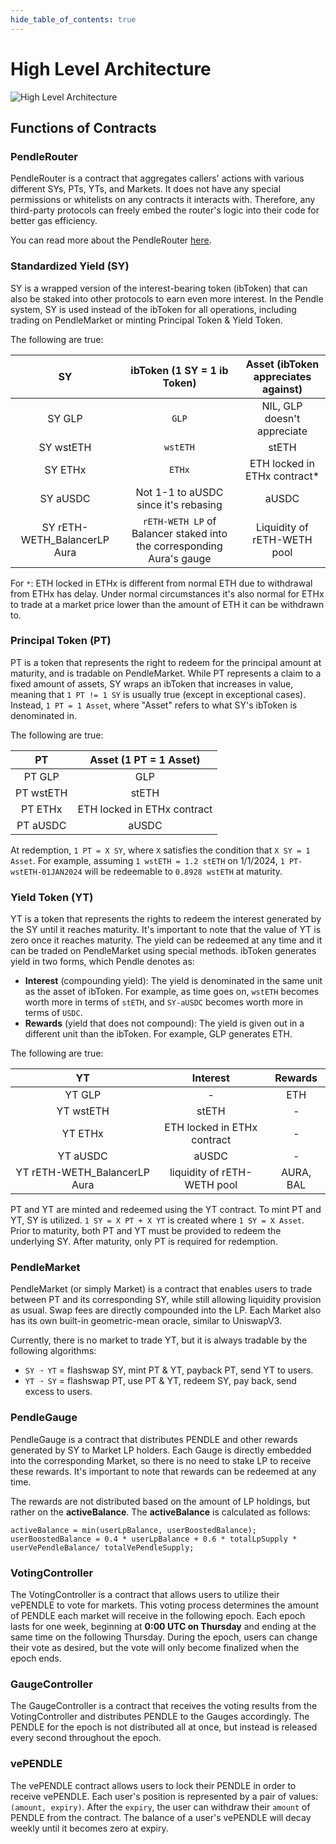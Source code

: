 ```yaml
---
hide_table_of_contents: true
---
```


# High Level Architecture

![High Level Architecture](/img/Developers/high_level_architecture.png "High Level Architecture")

## Functions of Contracts

### PendleRouter

PendleRouter is a contract that aggregates callers' actions with various different SYs, PTs, YTs, and Markets. It does not have any special permissions or whitelists on any contracts it interacts with. Therefore, any third-party protocols can freely embed the router's logic into their code for better gas efficiency.

You can read more about the PendleRouter [here](./Contracts/PendleRouter.md).

### Standardized Yield (SY)

SY is a wrapped version of the interest-bearing token (ibToken) that can also be staked into other protocols to earn even more interest. In the Pendle system, SY is used instead of the ibToken for all operations, including trading on PendleMarket or minting Principal Token & Yield Token.

The following are true:

|              SY              |                      ibToken (1 SY = 1 ib Token)                      | Asset (ibToken appreciates against) |
| :--------------------------: | :-------------------------------------------------------------------: | :---------------------------------: |
|            SY GLP            |                                 `GLP`                                 |     NIL, GLP doesn't appreciate     |
|          SY wstETH           |                               `wstETH`                                |                stETH                |
|           SY ETHx            |                                `ETHx`                                 |    ETH locked in ETHx contract*     |
|           SY aUSDC           |                 Not 1-1 to aUSDC since it's rebasing                  |                aUSDC                |
| SY rETH-WETH_BalancerLP Aura | `rETH-WETH LP` of Balancer staked into the corresponding Aura's gauge |     Liquidity of rETH-WETH pool     |

For `*`: ETH locked in ETHx is different from normal ETH due to withdrawal from ETHx has delay. Under normal circumstances it's also normal for ETHx to trade at a market price lower than the amount of ETH it can be withdrawn to.

### Principal Token (PT)

PT is a token that represents the right to redeem for the principal amount at maturity, and is tradable on PendleMarket. While PT represents a claim to a fixed amount of assets, SY wraps an ibToken that increases in value, meaning that `1 PT != 1 SY` is usually true (except in exceptional cases). Instead, `1 PT = 1 Asset`, where "Asset" refers to what SY's ibToken is denominated in.

The following are true:

|    PT     |   Asset (1 PT = 1 Asset)    |
| :-------: | :-------------------------: |
|  PT GLP   |             GLP             |
| PT wstETH |            stETH            |
|  PT ETHx  | ETH locked in ETHx contract |
| PT aUSDC  |            aUSDC            |

At redemption, `1 PT = X SY`, where `X` satisfies the condition that `X SY = 1 Asset`. For example, assuming `1 wstETH = 1.2 stETH` on 1/1/2024, `1 PT-wstETH-01JAN2024` will be redeemable to `0.8928 wstETH` at maturity.

### Yield Token (YT)

YT is a token that represents the rights to redeem the interest generated by the SY until it reaches maturity. It's important to note that the value of YT is zero once it reaches maturity. The yield can be redeemed at any time and it can be traded on PendleMarket using special methods. ibToken generates yield in two forms, which Pendle denotes as:

- **Interest** (compounding yield): The yield is denominated in the same unit as the asset of ibToken. For example, as time goes on, `wstETH` becomes worth more in terms of `stETH`, and `SY-aUSDC` becomes worth more in terms of `USDC`.
- **Rewards** (yield that does not compound): The yield is given out in a different unit than the ibToken. For example, GLP generates ETH.

The following are true:

|              YT              |          Interest           |  Rewards  |
| :--------------------------: | :-------------------------: | :-------: |
|            YT GLP            |              -              |    ETH    |
|          YT wstETH           |            stETH            |     -     |
|           YT ETHx            | ETH locked in ETHx contract |     -     |
|           YT aUSDC           |            aUSDC            |     -     |
| YT rETH-WETH_BalancerLP Aura | liquidity of rETH-WETH pool | AURA, BAL |

PT and YT are minted and redeemed using the YT contract. To mint PT and YT, SY is utilized. `1 SY = X PT + X YT` is created where `1 SY = X Asset`. Prior to maturity, both PT and YT must be provided to redeem the underlying SY. After maturity, only PT is required for redemption.

### PendleMarket

PendleMarket (or simply Market) is a contract that enables users to trade between PT and its corresponding SY, while still allowing liquidity provision as usual. Swap fees are directly compounded into the LP. Each Market also has its own built-in geometric-mean oracle, similar to UniswapV3.

Currently, there is no market to trade YT, but it is always tradable by the following algorithms:

- `SY ➝ YT` = flashswap SY, mint PT & YT, payback PT, send YT to users.
- `YT ➝ SY` = flashswap PT, use PT & YT, redeem SY, pay back, send excess to users.

### PendleGauge

PendleGauge is a contract that distributes PENDLE and other rewards generated by SY to Market LP holders. Each Gauge is directly embedded into the corresponding Market, so there is no need to stake LP to receive these rewards. It's important to note that rewards can be redeemed at any time.

The rewards are not distributed based on the amount of LP holdings, but rather on the **activeBalance**. The **activeBalance** is calculated as follows:

```solidity
activeBalance = min(userLpBalance, userBoostedBalance);
userBoostedBalance = 0.4 * userLpBalance + 0.6 * totalLpSupply * userVePendleBalance/ totalVePendleSupply;
```

### VotingController

The VotingController is a contract that allows users to utilize their vePENDLE to vote for markets. This voting process determines the amount of PENDLE each market will receive in the following epoch. Each epoch lasts for one week, beginning at **0:00 UTC on Thursday** and ending at the same time on the following Thursday. During the epoch, users can change their vote as desired, but the vote will only become finalized when the epoch ends.

### GaugeController

The GaugeController is a contract that receives the voting results from the VotingController and distributes PENDLE to the Gauges accordingly. The PENDLE for the epoch is not distributed all at once, but instead is released every second throughout the epoch.

### vePENDLE

The vePENDLE contract allows users to lock their PENDLE in order to receive vePENDLE. Each user's position is represented by a pair of values: `(amount, expiry)`. After the `expiry`, the user can withdraw their `amount` of PENDLE from the contract. The balance of a user's vePENDLE will decay weekly until it becomes zero at expiry.

